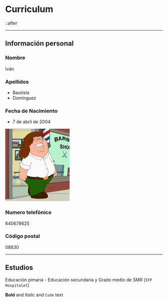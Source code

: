 # Curriculum
<section>
::after
</section>
<hr>

## Información personal
### Nombre
Iván
### Apellidos
- Bautista 
- Domínguez
### Fecha de Nacimiento
- 7 de abril de 2004
<p>
<img src="/peter.PNG" alt="imagen">
</p>

### Numero telefónico
640678625
### Código postal
08830
<section>
</section>
<hr>

## Estudios
Educación pimaria - Educación secundaria y Grado medio de SMR (`IFP Hospitalet`)

**Bold** and *Italic* and `Code` text
